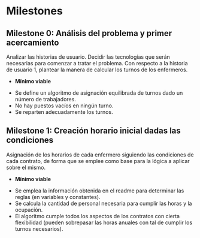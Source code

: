 # Milestones

## Milestone 0: Análisis del problema y primer acercamiento

Analizar las historias de usuario. Decidir las tecnologías que serán necesarias para comenzar a tratar el problema. Con respecto a la historia de usuario 1, plantear la manera de calcular los turnos de los enfermeros.

+ **Mínimo viable**

- Se define un algoritmo de asignación equilibrada de turnos dado un número de trabajadores.
- No hay puestos vacíos en ningún turno.
- Se reparten adecuadamente los turnos.

## Milestone 1: Creación horario inicial dadas las condiciones

Asignación de los horarios de cada enfermero siguiendo las condiciones de cada contrato, de forma que se emplee como base para la lógica a aplicar sobre el mismo.

+ **Mínimo viable**

- Se emplea la información obtenida en el readme para determinar las reglas (en variables y constantes).
- Se calcula la cantidad de personal necesaria para cumplir las horas y la ocupación.
- El algoritmo cumple todos los aspectos de los contratos con cierta flexibilidad (pueden sobrepasar las horas anuales con tal de cumplir los turnos necesarios).
